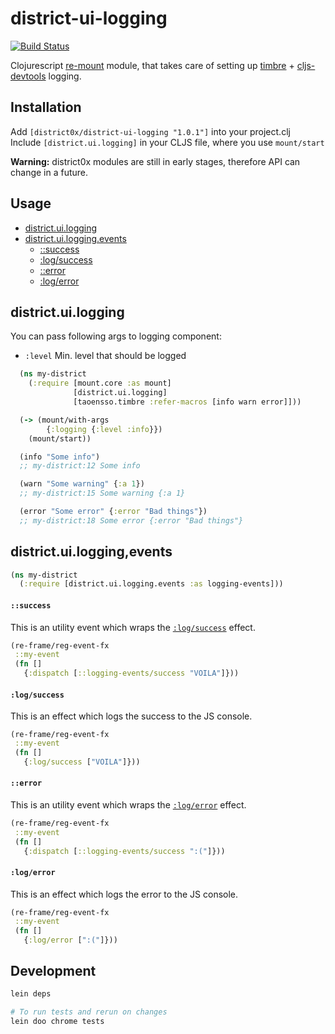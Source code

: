 # district-ui-logging

[![Build Status](https://travis-ci.org/district0x/district-ui-logging.svg?branch=master)](https://travis-ci.org/district0x/district-ui-logging)

Clojurescript [re-mount](https://github.com/district0x/d0x-INFRA/blob/master/re-mount.md) module, that takes care of setting up [timbre](https://github.com/ptaoussanis/timbre) + [cljs-devtools](https://github.com/binaryage/cljs-devtools) logging.

## Installation
Add `[district0x/district-ui-logging "1.0.1"]` into your project.clj  
Include `[district.ui.logging]` in your CLJS file, where you use `mount/start`

**Warning:** district0x modules are still in early stages, therefore API can change in a future.

## Usage

- [district.ui.logging](#module)
- [district.ui.logging.events](#events)
  - [::success](#success-event)
  - [:log/success](#success-fx)
  - [::error](#error-event)
  - [:log/error](#error-fx)

## <a name="module"> district.ui.logging

You can pass following args to logging component: 
* `:level` Min. level that should be logged

```clojure
  (ns my-district
    (:require [mount.core :as mount]
              [district.ui.logging]
              [taoensso.timbre :refer-macros [info warn error]]))

  (-> (mount/with-args
        {:logging {:level :info}})
    (mount/start))

  (info "Some info")
  ;; my-district:12 Some info

  (warn "Some warning" {:a 1})
  ;; my-district:15 Some warning {:a 1}

  (error "Some error" {:error "Bad things"})
  ;; my-district:18 Some error {:error "Bad things"}
```

## <a name="events"> district.ui.logging,events

```clojure
(ns my-district
  (:require [district.ui.logging.events :as logging-events]))
```

#### <a name="success-event">`::success`
This is an utility event which wraps the [`:log/success`](#success-fx) effect.

```clojure
(re-frame/reg-event-fx
 ::my-event
 (fn []
   {:dispatch [::logging-events/success "VOILA"]}))
```

#### <a name="success-fx">`:log/success`
This is an effect which logs the success to the JS console.

```clojure
(re-frame/reg-event-fx
 ::my-event
 (fn []
   {:log/success ["VOILA"]}))
```

#### <a name="error-event">`::error`
This is an utility event which wraps the [`:log/error`](#error-fx) effect.

```clojure
(re-frame/reg-event-fx
 ::my-event
 (fn []
   {:dispatch [::logging-events/success ":("]}))
```
 
#### <a name="error-fx">`:log/error`
This is an effect which logs the error to the JS console.

```clojure
(re-frame/reg-event-fx
 ::my-event
 (fn []
   {:log/error [":("]}))
```

## Development
```bash
lein deps

# To run tests and rerun on changes
lein doo chrome tests
```
